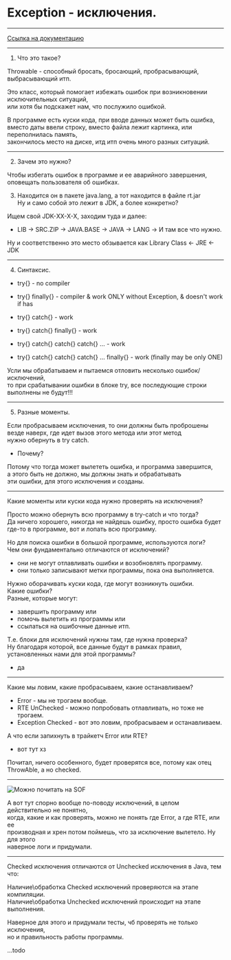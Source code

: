 # Exception - исключения.

---

[Ссылка на документацию](https://docs.oracle.com/javase/7/docs/api/java/lang/package-tree.html)  

---

1) Что это такое?  

Throwable - способный бросать, бросающий, пробрасывающий, выбрасывающий итп.  

Это класс, который помогает избежать ошибок при возникновении исключительных ситуаций,  
или хотя бы подскажет нам, что послужило ошибкой.  

В программе есть куски кода, при вводе данных может быть ошибка,  
вместо даты ввели строку, вместо файла лежит картинка, или переполнилась память,  
закончилось место на диске, итд итп очень много разных ситуаций.  

---

2) Зачем это нужно?  

Чтобы избегать ошибок в программе и ее аварийного завершения,  
оповещать пользователя об ошибках.  

3) Находится он в пакете java.lang, а тот находится в файле rt.jar  
Ну и само собой это лежит в JDK, а более конкретно?  

Ищем свой JDK-ХХ-Х-Х, заходим туда и далее:  

- LIB -> SRC.ZIP -> JAVA.BASE -> JAVA -> LANG -> И там все что нужно.  

Ну и соответственно это место обзывается как Library Class <- JRE <- JDK  

---

4) Синтаксис.  

- try{} - no compiler  
- try{} finally{} - compiler & work ONLY without Exception, & doesn't work if has  

- try{} catch{} - work  
- try{} catch{} finally{} - work  

- try{} catch{} catch{} catch{} ... - work 
- try{} catch{} catch{} catch{} ... finally{} - work (finally may be only ONE)  

Усли мы обрабатываем и пытаемся отловить несколько ошибок/исключений,  
то при срабатывании ошибки в блоке try, все последующие строки выполнены не будут!!!  

---

5) Разные моменты.  

Если пробрасываем исключения, то они должны быть проброшены  
везде наверх, где идет вызов этого метода или этот метод  
нужно обернуть в try catch.  

- Почему?  

Потому что тогда может вылететь ошибка, и программа завершится,  
а этого быть не должно, мы должны знать и обрабатывать  
эти ошибки, для этого исключения и созданы.  

---

Какие моменты или куски кода нужно проверять на исключения?  

Просто можно обернуть всю программу в try-catch и что тогда?  
Да ничего хорошего, никогда не найдешь ошибку, просто ошибка будет  
где-то в программе, вот и лопать всю программу.  

Но для поиска ошибки в большой программе, используются логи?  
Чем они фундаментально отличаются от исключений?  
- они не могут отлавливать ошибки и возобновлять программу.  
- они только записывают метки программы, пока она выполняется.  

Нужно оборачивать куски кода, где могут возникнуть ошибки.  
Какие ошибки?  
Разные, которые могут:  
- завершить программу или  
- помочь вылетить из программы или  
- ссылаться на ошибочные данные итп.  

Т.е. блоки для исключений нужны там, где нужна проверка?  
Ну благодаря которой, все данные будут в рамках правил,  
установленных нами для этой программы?  

- да  

---

Какие мы ловим, какие пробрасываем, какие останавливаем?  

- Error - мы не трогаем вообще.  
- RTE UnChecked - можно попробовать отлавливать, но тоже не трогаем.  
- Exception Checked - вот это ловим, пробрасываем и останавливаем.  

А что если запихнуть в трайкетч Error или RTE?  
- вот тут хз  

Почитал, ничего особенного, будет проверятся все, потому как отец ThrowAble, а но checked.  

---

![Можно почитать на SOF](https://ru.stackoverflow.com/questions/903495/%D0%98%D1%81%D0%BA%D0%BB%D1%8E%D1%87%D0%B5%D0%BD%D0%B8%D1%8F-%D0%B8-%D1%81%D1%82%D1%80%D0%B0%D0%BD%D0%BD%D0%BE%D0%B5-%D0%BD%D0%B0%D1%81%D0%BB%D0%B5%D0%B4%D0%BE%D0%B2%D0%B0%D0%BD%D0%B8%D0%B5)


А вот тут спорно вообще по-поводу исключений, в целом действительно не понятно,  
когда, какие и как проверять, можно не понять где Error, а где RTE, или ее  
производная и хрен потом поймешь, что за исключение вылетело. Ну для этого  
наверное логи и придумали.  

---

Checked исключения отличаются от Unchecked исключения в Java, тем что:  

Наличие\обработка Checked исключений проверяются на этапе компиляции.  
Наличие\обработка Unchecked исключений происходит на этапе выполнения.  

Наверное для этого и придумали тесты, чб проверять не только исключения,  
но и правильность работы программы.  


...todo 
